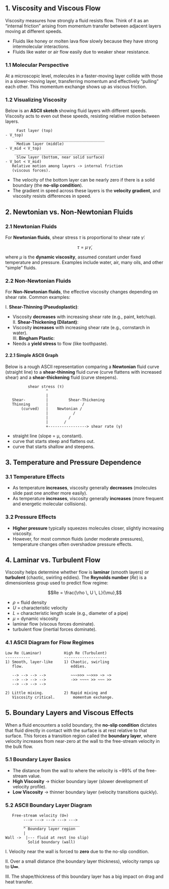 ## 1. Viscosity and Viscous Flow

Viscosity measures how strongly a fluid resists flow. Think of it as an “internal friction” arising from momentum transfer between adjacent layers moving at different speeds.

- Fluids like honey or molten lava flow slowly because they have strong intermolecular interactions.
- Fluids like water or air flow easily due to weaker shear resistance.

### 1.1 Molecular Perspective

At a microscopic level, molecules in a faster-moving layer collide with those in a slower-moving layer, transferring momentum and effectively “pulling” each other. This momentum exchange shows up as viscous friction.

### 1.2 Visualizing Viscosity

Below is an **ASCII sketch** showing fluid layers with different speeds. Viscosity acts to even out these speeds, resisting relative motion between layers.

```
     Fast layer (top)
- V_top)
    ________________________________________
     Medium layer (middle)
- V_mid < V_top)
    ________________________________________
     Slow layer (bottom, near solid surface)
- V_bot < V_mid)
   Relative motion among layers -> internal friction
   (viscous forces).
```

- The velocity of the bottom layer can be nearly zero if there is a solid boundary (the **no-slip condition**).
- The gradient in speed across these layers is the **velocity gradient**, and viscosity resists differences in speed.

## 2. Newtonian vs. Non-Newtonian Fluids

### 2.1 Newtonian Fluids

For **Newtonian fluids**, shear stress $\tau$ is proportional to shear rate $\dot{\gamma}$:

$$\tau = \mu \, \dot{\gamma},$$

where $\mu$ is the **dynamic viscosity**, assumed constant under fixed temperature and pressure. Examples include water, air, many oils, and other “simple” fluids.

### 2.2 Non-Newtonian Fluids

For **Non-Newtonian fluids**, the effective viscosity changes depending on shear rate. Common examples:

I. **Shear-Thinning (Pseudoplastic)**:
   - Viscosity **decreases** with increasing shear rate (e.g., paint, ketchup).  
II. **Shear-Thickening (Dilatant)**:
   - Viscosity **increases** with increasing shear rate (e.g., cornstarch in water).  
III. **Bingham Plastic**:
   - Needs a **yield stress** to flow (like toothpaste).

#### 2.2.1 Simple ASCII Graph

Below is a rough ASCII representation comparing a **Newtonian** fluid curve (straight line) to a **shear-thinning** fluid curve (curve flattens with increased shear) and a **shear-thickening** fluid (curve steepens).

```
          shear stress (τ)
                  ^
                  |
   Shear-         |         Shear-Thickening
   Thinning       |               /
       (curved)   |    Newtonian / 
                  |           /
                  |         /
                  |       /
                  +-----------------> shear rate (γ̇)
```

- straight line (slope = µ, constant).
- curve that starts steep and flattens out.
- curve that starts shallow and steepens.

## 3. Temperature and Pressure Dependence

### 3.1 Temperature Effects

- As temperature **increases**, viscosity generally **decreases** (molecules slide past one another more easily).
- As temperature **increases**, viscosity generally **increases** (more frequent and energetic molecular collisions).

### 3.2 Pressure Effects

- **Higher pressure** typically squeezes molecules closer, slightly increasing viscosity.  
- However, for most common fluids (under moderate pressures), temperature changes often overshadow pressure effects.

## 4. Laminar vs. Turbulent Flow

Viscosity helps determine whether flow is **laminar** (smooth layers) or **turbulent** (chaotic, swirling eddies). The **Reynolds number** ($Re$) is a dimensionless group used to predict flow regime:

$$Re = \frac{\rho \, U \, L}{\mu},$$

- $\rho$ = fluid density  
- $U$ = characteristic velocity  
- $L$ = characteristic length scale (e.g., diameter of a pipe)  
- $\mu$ = dynamic viscosity
- laminar flow (viscous forces dominate).
- turbulent flow (inertial forces dominate).

### 4.1 ASCII Diagram for Flow Regimes

```
Low Re (Laminar)          High Re (Turbulent)
-----------               -------------------
1) Smooth, layer-like     1) Chaotic, swirling
   flow.                     eddies.
   
   --> --> --> -->           ~~~>>> ~~>>> ~> ~>
   --> --> --> -->           ->> ~~~~ >> ~~~ >> 
   --> --> --> -->           
   
2) Little mixing.         2) Rapid mixing and
   Viscosity critical.        momentum exchange.
```

## 5. Boundary Layers and Viscous Effects

When a fluid encounters a solid boundary, the **no-slip condition** dictates that fluid directly in contact with the surface is at rest relative to that surface. This forces a transition region called the **boundary layer**, where velocity increases from near-zero at the wall to the free-stream velocity in the bulk flow.

### 5.1 Boundary Layer Basics
- The distance from the wall to where the velocity is ~99% of the free-stream value.
- **High Viscosity** $\rightarrow$ thicker boundary layer (slower development of velocity profile).
- **Low Viscosity** $\rightarrow$ thinner boundary layer (velocity transitions quickly).

### 5.2 ASCII Boundary Layer Diagram

```
   Free-stream velocity (U∞)
        ---> ---> ---> ---> ---> 
        _________________________
        ^ Boundary layer region 
        |
Wall ->  |--- fluid at rest (no slip)
          Solid boundary (wall)
```

I. Velocity near the wall is forced to **zero** due to the no-slip condition.

II. Over a small distance (the boundary layer thickness), velocity ramps up to **U∞**.

III. The shape/thickness of this boundary layer has a big impact on drag and heat transfer.
